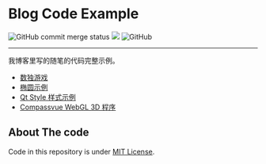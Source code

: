 # Blog Code Example

![GitHub commit merge status](https://img.shields.io/github/commit-status/brifuture/blog-code-example/master/19106a76901c96e4e7965d8e4ceb91844154d487.svg)
![](https://img.shields.io/badge/blog-demos-brightgreen.svg)
![GitHub](https://img.shields.io/github/license/brifuture/blog-code-example.svg?logo=Blog)

----

我博客里写的随笔的代码完整示例。

* [数独游戏][numberplace-game]
* [椭圆示例][oval-circle-example]
* [Qt Style 样式示例](./19-01to03/qt_style/readme.md)
* [Compassvue WebGL 3D 程序][compassvue-demo]

## About The code

Code in this repository is under [MIT License](./license).

[numberplace-game]: https://brifuture.github.io/blog-code-example/18-06to09/numberplace/game.html
[oval-circle-example]:  https://brifuture.github.io/blog-code-example/18-06to09/canvas2d/canvas2d.html
[compassvue-demo]: https://brifuture.github.io/blog-code-example/19-q2/compassvue-demo/index.html